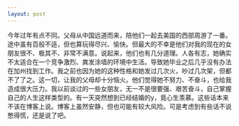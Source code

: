 ```yaml
---
layout: post
---
```


今年过年有点不同。父母从中国远道而来，陪他们一起去美国的西部周游了一番。途中虽有百般不适，但也算玩得尽兴、愉快。但最大的不幸是他们对我的现在的女朋友很不、极其不、非常不满意。说起来，他们也有几分道理。人各有志，她确实不太适合在一个竞争激烈、粪发涂墙的环境中生活。导致她毕业之后几乎没有办法在加州找到工作。我之前也因为她的这种性格和她发过几次火，吵过几次架，但都不了了之。这一切，让我的父母却十分恼火。他们觉得她不努力、不奋斗，也给我造成很大压力。我以前谈过的一些女朋友，无一不是很要强、艰苦奋斗，自己掌握自己的人生这样类型的。有一天突然想到已经结婚的y，竟心生羡慕。这些话本来不该在博客上说。博客上虽然安静，但也可能有较大风险。可是考虑到有些话不说憋得慌，还是说了吧。